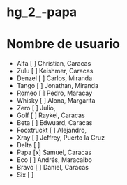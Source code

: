 # hg_2_-papa
# Nombre de usuario

- Alfa [ ] Christian, Caracas
- Zulu [ ] Keishmer, Caracas
- Denzel [ ] Carlos, Miranda
- Tango [ ] Jonathan, Miranda
- Romeo [ ] Pedro, Maracay
- Whisky [ ] Alona, Margarita
- Zero [ ] Julio,
- Golf [ ] Raykel, Caracas
- Beta [ ] Edwuard, Caracas
- Fooxtruckt [ ] Alejandro, 
- Xray [ ] Jeffrey, Puerto la Cruz
- Delta [ ]
- Papa [x] Samuel, Caracas
- Eco [ ] Andrés, Maracaibo
- Bravo [ ] Daniel, Caracas
- Six [ ]
